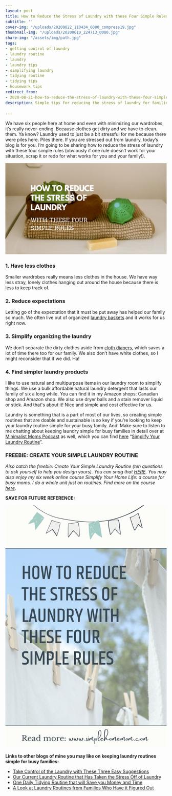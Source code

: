 ```yaml
---
layout: post
title: How to Reduce the Stress of Laundry with these Four Simple Rules
subtitle: ''
cover-img: "/uploads/20200822_110434_0000_compress19.jpg"
thumbnail-img: "/uploads/20200610_224713_0000.jpg"
share-img: "/assets/img/path.jpg"
tags:
- getting control of laundry
- laundry routine
- laundry
- laundry tips
- simplifying laundry
- tidying routine
- tidying tips
- housework tips
redirect_from:
- 2020-08-21-how-to-reduce-the-stress-of-laundry-with-these-four-simple-rules
description: Simple tips for reducing the stress of laundry for families.

---
```

We have six people here at home and even with minimizing our wardrobes, it’s really never-ending. Because clothes get dirty and we have to clean. them. Ya know? Laundry used to just be a bit stressful for me because there were piles here. Piles there. If you are stressed out from laundry, today’s blog is for you. I’m going to be sharing how to reduce the stress of laundry with these four simple rules (obviously if one rule doesn’t work for your situation, scrap it or redo for what works for you and your family!).

![Picture of clothes on top of a washer.](/uploads/20200610_224713_0000.jpg "laundry")

### 1. Have less clothes

Smaller wardrobes really means less clothes in the house. We have way less stray, lonely clothes hanging out around the house because there is less to keep track of.

### 2. Reduce expectations

Letting go of the expectation that it must be put away has helped our family so much. We often live out of organized [laundry baskets](https://amzn.to/3fRyf86) and it works for us right now.

### 3. Simplify organizing the laundry

We don’t separate the dirty clothes aside from [cloth diapers](https://amzn.to/2D0tyeh), which saves a lot of time there too for our family. We also don’t have white clothes, so I might reconsider that if we did. Ha!

### 4. Find simpler laundry products

I like to use natural and multipurpose items in our laundry room to simplify things. We use a bulk affordable natural laundry detergent that lasts our family of six a long while. You can find it in my Amazon shops: Canadian shop and Amazon shop. We also use dryer balls and a stain remover liquid or stick. And that's about it! Nice and simple and cost effective for us.

Laundry is something that is a part of most of our lives, so creating simple routines that are doable and sustainable is so key if you’re looking to keep your laundry routine simple for your busy family. And! Make sure to listen to me chatting about keeping laundry simple for busy families in detail over at [Minimalist Moms Podcast](https://podcasts.apple.com/ca/podcast/ep155-simplify-your-laundry-routine-with-kelly-briggs/id1159498258?i=1000505748717) as well, which you can find [here](https://podcasts.apple.com/ca/podcast/ep155-simplify-your-laundry-routine-with-kelly-briggs/id1159498258?i=1000505748717) “[Simplify Your Laundry Routine](https://www.minimalistmomspodcast.com/ep155-simplify-your-laundry-routine-with-kelly-briggs/)”.

### FREEBIE: CREATE YOUR SIMPLE LAUNDRY ROUTINE

_Also catch the freebie: Create Your Simple Laundry Routine (ten questions to ask yourself to help you design yours). You can snag that_ [_HERE_](https://mailchi.mp/a5efd04962e4/simplelaundry)_. You may also enjoy my six week online course Simplify Your Home Life: a course for busy moms. I do a whole unit just on routines. Find more on the course_ [_here_](https://www.simplehome.com/course)_._

**SAVE FOR FUTURE REFERENCE:**

![Blog image with a picture of laundry in the background.](/uploads/how-to-reduce-the-stress-of-laundry-shm.jpg "How to Reduce the Stress of Laundry SHM")

**Links to other blogs of mine you may like on keeping laundry routines simple for busy families:**

* [Take Control of the Laundry with These Three Easy Suggestions](https://www.simplehomemom.com/take-control-of-the-laundry-with-these-three-easy-suggestions/)
* [Our Current Laundry Routine that Has Taken the Stress Off of Laundry](https://www.simplehomemom.com/our-current-laundry-routine-that-has-taken-the-stress-off-of-laundry/)
* [One Daily Tidying Routine that will Save you Money and Time](https://www.simplehomemom.com/one-daily-tidying-routine-that-will-save-you-money-and-time/)
* [A Look at Laundry Routines from Families Who Have it Figured Out](https://www.simplehomemom.com/a-look-at-laundry-routines-from-families-who-have-it-figured-out/)